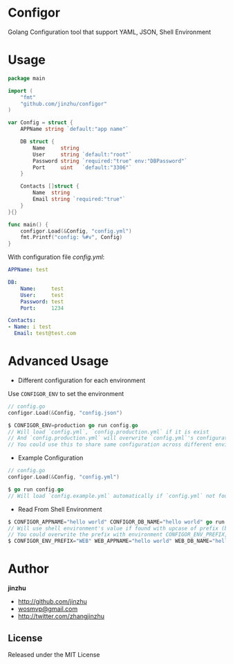 # Configor

Golang Configuration tool that support YAML, JSON, Shell Environment

# Usage

```go
package main

import (
	"fmt"
	"github.com/jinzhu/configor"
)

var Config = struct {
	APPName string `default:"app name"`

	DB struct {
		Name     string
		User     string `default:"root"`
		Password string `required:"true" env:"DBPassword"`
		Port     uint   `default:"3306"`
	}

	Contacts []struct {
		Name  string
		Email string `required:"true"`
	}
}{}

func main() {
	configor.Load(&Config, "config.yml")
	fmt.Printf("config: %#v", Config)
}
```

With configuration file *config.yml*:

```yaml
APPName: test

DB:
    Name:     test
    User:     test
    Password: test
    Port:     1234

Contacts:
- Name: i test
  Email: test@test.com
```

# Advanced Usage

* Different configuration for each environment

Use `CONFIGOR_ENV` to set the environment

```go
// config.go
configor.Load(&Config, "config.json")

$ CONFIGOR_ENV=production go run config.go
// Will load `config.yml`, `config.production.yml` if it is exist
// And `config.production.yml` will overwrite `config.yml`'s configuration
// You could use this to share same configuration across different environments
```

* Example Configuration

```go
// config.go
configor.Load(&Config, "config.yml")

$ go run config.go
// Will load `config.example.yml` automatically if `config.yml` not found and print warning message
```

* Read From Shell Environment

```go
$ CONFIGOR_APPNAME="hello world" CONFIGOR_DB_NAME="hello world" go run config.go
// Will use shell environment's value if found with upcase of prefix (by default is CONFIGOR) + field name as key
// You could overwrite the prefix with environment CONFIGOR_ENV_PREFIX, for example:
$ CONFIGOR_ENV_PREFIX="WEB" WEB_APPNAME="hello world" WEB_DB_NAME="hello world" go run config.go
```

# Author

**jinzhu**

* <http://github.com/jinzhu>
* <wosmvp@gmail.com>
* <http://twitter.com/zhangjinzhu>

## License

Released under the MIT License
